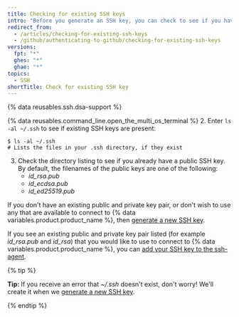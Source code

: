 ```yaml
---
title: Checking for existing SSH keys
intro: "Before you generate an SSH key, you can check to see if you have any existing SSH keys."
redirect_from:
  - /articles/checking-for-existing-ssh-keys
  - /github/authenticating-to-github/checking-for-existing-ssh-keys
versions:
  fpt: "*"
  ghes: "*"
  ghae: "*"
topics:
  - SSH
shortTitle: Check for existing SSH key
---
```


{% data reusables.ssh.dsa-support %}

{% data reusables.command_line.open_the_multi_os_terminal %} 2. Enter `ls -al ~/.ssh` to see if existing SSH keys are present:

```shell
$ ls -al ~/.ssh
# Lists the files in your .ssh directory, if they exist
```

3. Check the directory listing to see if you already have a public SSH key. By default, the filenames of the public keys are one of the following:
   - _id_rsa.pub_
   - _id_ecdsa.pub_
   - _id_ed25519.pub_

If you don't have an existing public and private key pair, or don't wish to use any that are available to connect to {% data variables.product.product_name %}, then [generate a new SSH key](/articles/generating-a-new-ssh-key-and-adding-it-to-the-ssh-agent).

If you see an existing public and private key pair listed (for example _id_rsa.pub_ and _id_rsa_) that you would like to use to connect to {% data variables.product.product_name %}, you can [add your SSH key to the ssh-agent](/articles/generating-a-new-ssh-key-and-adding-it-to-the-ssh-agent/#adding-your-ssh-key-to-the-ssh-agent).

{% tip %}

**Tip:** If you receive an error that _~/.ssh_ doesn't exist, don't worry! We'll create it when we [generate a new SSH key](/articles/generating-a-new-ssh-key-and-adding-it-to-the-ssh-agent).

{% endtip %}
